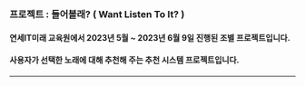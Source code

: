 ### 프로젝트 : 들어볼래? ( Want Listen To It? )

#### 연세IT미래 교육원에서 2023년 5월  ~ 2023년 6월 9일 진행된 조별 프로젝트입니다.

#### 사용자가 선택한 노래에 대해 추천해 주는 추천 시스템 프로젝트입니다.

***
